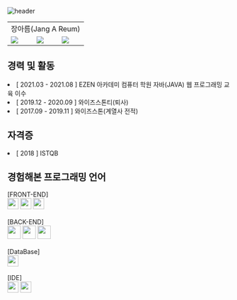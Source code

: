 ![header](https://capsule-render.vercel.app/api?type=waving&color=0271FF&text=areumJang&animation=twinkling&fontColor=fff)

<table>
  <tr><td colspan="3" align="center">장아름(Jang A Reum)</td></tr>
  <tr>
    <td><a href="mailto:jangareum03@gmail.com"><img src="https://img.shields.io/badge/Gmail-EA4335?style=flat-square&logo=Gmail&logoColor=white" /></a></td>
    <td><a href="https://areum.tistory.com/"><img src="https://img.shields.io/badge/Blogger-FF5722?style=flat-square&logo=Blogger&logoColor=white" /></a></td>
    <td><a href="https://github.com/jangareum03/"><img src="https://img.shields.io/badge/Github-181B18?style=flat-square&logo=GitHub&logoColor=white" /></a></td>
  </tr>
</table>
  
<h2>경력 및 활동</h2>
<li>[ 2021.03 - 2021.08 ] EZEN 아카데미 컴퓨터 학원 자바(JAVA) 웹 프로그래밍 교육 이수
<li>[ 2019.12 - 2020.09 ] 와이즈스톤티(퇴사)
<li>[ 2017.09 - 2019.11 ] 와이즈스톤(계열사 전적)

<h2>자격증</h2>
<li>[ 2018 ] ISTQB

<h2>경험해본 프로그래밍 언어</h2>
[FRONT-END]<br>
  <img src="https://img.shields.io/badge/HTML5-E34F26?style=flat-square&logo=HTML5&logoColor=white" height="25"/>
  <img src="https://img.shields.io/badge/CSS3-1572B6?style=flat-square&logo=CSS3&logoColor=white" height="25"/>
  <img src="https://img.shields.io/badge/JavaScript-E3CB1E?style=flat-square&logo=JavaScript&logoColor=white" height="25"/><br><br>
[BACK-END]<br>
  <img src="https://img.shields.io/badge/Java-007396?style=flat-square&logo=Java&logoColor=white" height="30"/>
  <img src="https://img.shields.io/badge/Spring-6DB33F?style=flat-square&logo=Spring&logoColor=white" height="30"/>
  <img src="https://img.shields.io/badge/Jsp-E86C16?style=flat-square&logo=Java&logoColor=white" height="30"/><br><br>
[DataBase]<br>
  <img src="https://img.shields.io/badge/Oracle-F80000?style=flat-square&logo=Oracle&logoColor=white" height="25"/><br><br>
[IDE]<br>
  <img src="https://img.shields.io/badge/Eclipse-2C2255?style=flat-square&logo=Eclipse&logoColor=white" height="25"/>
  <img src="https://img.shields.io/badge/IntelliJ-000000?style=flat-square&logo=IntelliJ IDEA&logoColor=white" height="25"/>  

<!--
<h3 align="center">🍒ME</h3>
<p align="center">
<a href="mailto:jangareum03@gmail.com"><img src="https://img.shields.io/badge/Gmail-EA4335?style=flat-square&logo=Gmail&logoColor=white" /></a>
<a href="https://areum.tistory.com/"><img src="https://img.shields.io/badge/Blogger-FF5722?style=flat-square&logo=Blogger&logoColor=white" /></a>
</p>

<h3 align="center">🙆🏻‍♀️MY SKILLS</h3>
<p align="center">
<img src="https://img.shields.io/badge/HTML5-E34F26?style=flat-square&logo=HTML5&logoColor=white" />
<img src="https://img.shields.io/badge/CSS3-1572B6?style=flat-square&logo=CSS3&logoColor=white" />
<img src="https://img.shields.io/badge/JavaScript-E3CB1E?style=flat-square&logo=JavaScript&logoColor=white" />
<img src="https://img.shields.io/badge/Java-007396?style=flat-square&logo=Java&logoColor=white" /><br>
<img src="https://img.shields.io/badge/Spring-6DB33F?style=flat-square&logo=Spring&logoColor=white" />
<img src="https://img.shields.io/badge/Oracle-F80000?style=flat-square&logo=Oracle&logoColor=white" />
<img src="https://img.shields.io/badge/ApacheTomcat-F8DC75?style=flat-square&logo=ApacheTomcat&logoColor=white" />
</p>


<h3 align="center">🌹TODAY</h3>
<p align="center">
<a href="https://hits.seeyoufarm.com"><img src="https://hits.seeyoufarm.com/api/count/incr/badge.svg?url=https://github.com/jangareum03-counter&count_bg=%233D84C8&title_bg=%23555555&icon=&icon_color=%23E7E7E7&title=hits&edge_flat=false"/></a>
</p>

<!--

**jangareum03/jangareum03** is a ✨ _special_ ✨ repository because its `README.md` (this file) appears on your GitHub profile.

Here are some ideas to get you started:

- 🔭 I’m currently working on ...
- 🌱 I’m currently learning ...
- 👯 I’m looking to collaborate on ...
- 🤔 I’m looking for help with ...
- 💬 Ask me about ...
- 📫 How to reach me: ...
- 😄 Pronouns: ...
- ⚡ Fun fact: ...
-->

